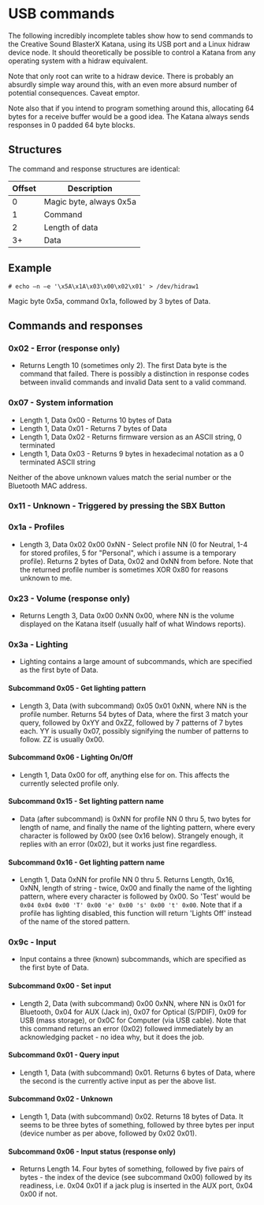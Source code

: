 # USB commands

The following incredibly incomplete tables show how to send commands to the Creative Sound BlasterX Katana, using its USB port and a Linux hidraw device node. It should theoretically be possible to control a Katana from any operating system with a hidraw equivalent.

Note that only root can write to a hidraw device. There is probably an absurdly simple way around this, with an even more absurd number of potential consequences. Caveat emptor.

Note also that if you intend to program something around this, allocating 64 bytes for a receive buffer would be a good idea. The Katana always sends responses in 0 padded 64 byte blocks.

## Structures

The command and response structures are identical:

| Offset | Description             |
|--------|-------------------------|
|      0 | Magic byte, always 0x5a |
|      1 | Command                 |
|      2 | Length of data          |
|     3+ | Data                    |

## Example

`# echo –n –e '\x5A\x1A\x03\x00\x02\x01' > /dev/hidraw1`

Magic byte 0x5a, command 0x1a, followed by 3 bytes of Data.

## Commands and responses

### 0x02 - Error (response only)

- Returns Length 10 (sometimes only 2). The first Data byte is the command that failed. There is possibly a distinction in response codes between invalid commands and invalid Data sent to a valid command.

### 0x07 - System information

- Length 1, Data 0x00 - Returns 10 bytes of Data
- Length 1, Data 0x01 - Returns 7 bytes of Data
- Length 1, Data 0x02 - Returns firmware version as an ASCII string, 0 terminated
- Length 1, Data 0x03 - Returns 9 bytes in hexadecimal notation as a 0 terminated ASCII string

Neither of the above unknown values match the serial number or the Bluetooth MAC address.

### 0x11 - Unknown - Triggered by pressing the SBX Button

### 0x1a - Profiles

- Length 3, Data 0x02 0x00 0xNN - Select profile NN (0 for Neutral, 1-4 for stored profiles, 5 for "Personal", which i assume is a temporary profile). Returns 2 bytes of Data, 0x02 and 0xNN from before. Note that the returned profile number is sometimes XOR 0x80 for reasons unknown to me.

### 0x23 - Volume (response only)

- Returns Length 3, Data 0x00 0xNN 0x00, where NN is the volume displayed on the Katana itself (usually half of what Windows reports).

### 0x3a - Lighting

- Lighting contains a large amount of subcommands, which are specified as the first byte of Data.

#### Subcommand 0x05 - Get lighting pattern

- Length 3, Data (with subcommand) 0x05 0x01 0xNN, where NN is the profile number. Returns 54 bytes of Data, where the first 3 match your query, followed by 0xYY and 0xZZ, followed by 7 patterns of 7 bytes each. YY is usually 0x07, possibly signifying the number of patterns to follow. ZZ is usually 0x00.

#### Subcommand 0x06 - Lighting On/Off

- Length 1, Data 0x00 for off, anything else for on. This affects the currently selected profile only.

#### Subcommand 0x15 - Set lighting pattern name

- Data (after subcommand) is 0xNN for profile NN 0 thru 5, two bytes for length of name, and finally the name of the lighting pattern, where every character is followed by 0x00 (see 0x16 below). Strangely enough, it replies with an error (0x02), but it works just fine regardless.

#### Subcommand 0x16 - Get lighting pattern name

- Length 1, Data 0xNN for profile NN 0 thru 5. Returns Length, 0x16, 0xNN, length of string - twice, 0x00 and finally the name of the lighting pattern, where every character is followed by 0x00. So 'Test' would be `0x04 0x04 0x00 'T' 0x00 'e' 0x00 's' 0x00 't' 0x00`. Note that if a profile has lighting disabled, this function will return 'Lights Off' instead of the name of the stored pattern.

### 0x9c - Input

- Input contains a three (known) subcommands, which are specified as the first byte of Data.

#### Subcommand 0x00 - Set input

- Length 2, Data (with subcommand) 0x00 0xNN, where NN is 0x01 for Bluetooth, 0x04 for AUX (Jack in), 0x07 for Optical (S/PDIF), 0x09 for USB (mass storage), or 0x0C for Computer (via USB cable). Note that this command returns an error (0x02) followed immediately by an acknowledging packet - no idea why, but it does the job.

#### Subcommand 0x01 - Query input

- Length 1, Data (with subcommand) 0x01. Returns 6 bytes of Data, where the second is the currently active input as per the above list.

#### Subcommand 0x02 - Unknown

- Length 1, Data (with subcommand) 0x02. Returns 18 bytes of Data. It seems to be three bytes of something, followed by three bytes per input (device number as per above, followed by 0x02 0x01).

#### Subcommand 0x06 - Input status (response only)

- Returns Length 14. Four bytes of something, followed by five pairs of bytes - the index of the device (see subcommand 0x00) followed by its readiness, i.e. 0x04 0x01 if a jack plug is inserted in the AUX port, 0x04 0x00 if not.
